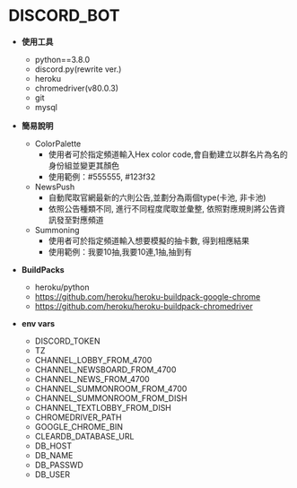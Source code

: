 # DISCORD_BOT

- **使用工具**
  - python==3.8.0
  - discord.py(rewrite ver.)
  - heroku
  - chromedriver(v80.0.3)
  - git
  - mysql

- **簡易說明**
  - ColorPalette
    - 使用者可於指定頻道輸入Hex color code,會自動建立以群名片為名的身份組並變更其顏色
    - 使用範例：#555555, #123f32
  - NewsPush
    - 自動爬取官網最新的六則公告,並劃分為兩個type(卡池, 非卡池)
    - 依照公告種類不同, 進行不同程度爬取並彙整, 依照對應規則將公告資訊發至對應頻道
  - Summoning
    - 使用者可於指定頻道輸入想要模擬的抽卡數, 得到相應結果
    - 使用範例：我要10抽,我要10連,1抽,抽到有
    
- **BuildPacks**
  - heroku/python
  - https://github.com/heroku/heroku-buildpack-google-chrome
  - https://github.com/heroku/heroku-buildpack-chromedriver

- **env vars**
  - DISCORD_TOKEN
  - TZ
  - CHANNEL_LOBBY_FROM_4700
  - CHANNEL_NEWSBOARD_FROM_4700
  - CHANNEL_NEWS_FROM_4700
  - CHANNEL_SUMMONROOM_FROM_4700
  - CHANNEL_SUMMONROOM_FROM_DISH
  - CHANNEL_TEXTLOBBY_FROM_DISH
  - CHROMEDRIVER_PATH
  - GOOGLE_CHROME_BIN
  - CLEARDB_DATABASE_URL
  - DB_HOST
  - DB_NAME
  - DB_PASSWD
  - DB_USER
  
